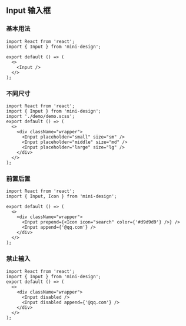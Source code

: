 ## Input 输入框

### 基本用法

```tsx
import React from 'react';
import { Input } from 'mini-design';

export default () => (
  <>
    <Input />
  </>
);
```

### 不同尺寸

```tsx
import React from 'react';
import { Input } from 'mini-design';
import './demo/demo.scss';
export default () => (
  <>
    <div className="wrapper">
      <Input placeholder="small" size="sm" />
      <Input placeholder="middle" size="md" />
      <Input placeholder="large" size="lg" />
    </div>
  </>
);
```

### 前置后置

```tsx
import React from 'react';
import { Input, Icon } from 'mini-design';

export default () => (
  <>
    <div className="wrapper">
      <Input prepend={<Icon icon="search" color={'#d9d9d9'} />} />
      <Input append={'@qq.com'} />
    </div>
  </>
);
```

### 禁止输入

```tsx
import React from 'react';
import { Input } from 'mini-design';
export default () => (
  <>
    <div className="wrapper">
      <Input disabled />
      <Input disabled append={'@qq.com'} />
    </div>
  </>
);
```

<API src="../../../src/components/Input/Input.tsx" ></API>
